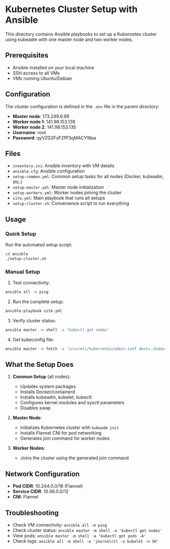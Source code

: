 # Kubernetes Cluster Setup with Ansible

This directory contains Ansible playbooks to set up a Kubernetes cluster using kubeadm with one master node and two worker nodes.

## Prerequisites

- Ansible installed on your local machine
- SSH access to all VMs
- VMs running Ubuntu/Debian

## Configuration

The cluster configuration is defined in the `.env` file in the parent directory:

- **Master node**: 173.249.6.99
- **Worker node 1**: 141.98.153.138  
- **Worker node 2**: 141.98.153.135
- **Username**: root
- **Password**: qyVZG2FxF2fP3qMACYWaa

## Files

- `inventory.ini`: Ansible inventory with VM details
- `ansible.cfg`: Ansible configuration
- `setup-common.yml`: Common setup tasks for all nodes (Docker, kubeadm, etc.)
- `setup-master.yml`: Master node initialization
- `setup-workers.yml`: Worker nodes joining the cluster
- `site.yml`: Main playbook that runs all setups
- `setup-cluster.sh`: Convenience script to run everything

## Usage

### Quick Setup

Run the automated setup script:

```bash
cd ansible
./setup-cluster.sh
```

### Manual Setup

1. Test connectivity:
```bash
ansible all -m ping
```

2. Run the complete setup:
```bash
ansible-playbook site.yml
```

3. Verify cluster status:
```bash
ansible master -m shell -a 'kubectl get nodes'
```

4. Get kubeconfig file:
```bash
ansible master -m fetch -a 'src=/etc/kubernetes/admin.conf dest=./kubeconfig flat=yes'
```

## What the Setup Does

1. **Common Setup** (all nodes):
   - Updates system packages
   - Installs Docker/containerd
   - Installs kubeadm, kubelet, kubectl
   - Configures kernel modules and sysctl parameters
   - Disables swap

2. **Master Node**:
   - Initializes Kubernetes cluster with `kubeadm init`
   - Installs Flannel CNI for pod networking
   - Generates join command for worker nodes

3. **Worker Nodes**:
   - Joins the cluster using the generated join command

## Network Configuration

- **Pod CIDR**: 10.244.0.0/16 (Flannel)
- **Service CIDR**: 10.96.0.0/12
- **CNI**: Flannel

## Troubleshooting

- Check VM connectivity: `ansible all -m ping`
- Check cluster status: `ansible master -m shell -a 'kubectl get nodes'`
- View pods: `ansible master -m shell -a 'kubectl get pods -A'`
- Check logs: `ansible all -m shell -a 'journalctl -u kubelet -n 50'`
